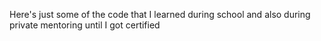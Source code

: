 Here's just some of the code that I learned during school and also during private mentoring until I got certified
